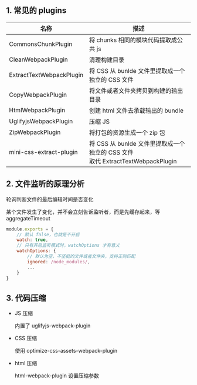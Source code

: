 ## 1. 常见的 plugins 

| 名称                     | 描述                                                         |
| ------------------------ | ------------------------------------------------------------ |
| CommonsChunkPlugin       | 将 chunks 相同的模块代码提取成公共 js                        |
| CleanWebpackPlugin       | 清理构建目录                                                 |
| ExtractTextWebpackPlugin | 将 CSS 从 bunlde 文件里提取成一个独立的 CSS 文件             |
| CopyWebpackPlugin        | 将文件或者文件夹拷贝到构建的输出目录                         |
| HtmlWebpackPlugin        | 创建 html 文件去承载输出的 bundle                            |
| UglifyjsWebpackPlugin    | 压缩 JS                                                      |
| ZipWebpackPlugin         | 将打包的资源生成一个 zip 包                                  |
| mini-css-extract-plugin  | 将 CSS 从 bunlde 文件里提取成一个独立的 CSS 文件<br />取代 ExtractTextWebpackPlugin |



## 2. 文件监听的原理分析

轮询判断文件的最后编辑时间是否变化

某个文件发生了变化，并不会立刻告诉监听者，而是先缓存起来，等 aggregateTimeout

```javascript
module.exports = {
    // 默认 false，也就是不开启
    watch: true,
    // 只有开启监听模式时，watchOptions 才有意义
    watchOptions: {
        // 默认为空，不坚挺的文件或者文件夹，支持正则匹配
        ignored: /node_modules/,
        ...
    }
}
```



## 3. 代码压缩

* JS 压缩

  内置了  uglifyjs-webpack-plugin

* CSS 压缩

  使用 optimize-css-assets-webpack-plugin

* html 压缩

  html-webpack-plugin 设置压缩参数